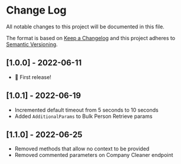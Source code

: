 # Change Log
All notable changes to this project will be documented in this file.

The format is based on [Keep a Changelog](http://keepachangelog.com/)
and this project adheres to [Semantic Versioning](http://semver.org/).

## [1.0.0] - 2022-06-11
- 🎉 First release!

## [1.0.1] - 2022-06-19
- Incremented default timeout from 5 seconds to 10 seconds
- Added `AdditionalParams` to Bulk Person Retrieve params

## [1.1.0] - 2022-06-25
- Removed methods that allow no context to be provided
- Removed commented parameters on Company Cleaner endpoint
